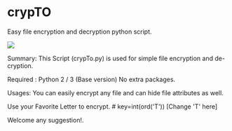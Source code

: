 # crypTO
Easy file encryption and decryption python script.

![](images/diagram.PNG)

Summary: This Script (crypTo.py) is used for simple file encryption and de-cryption.

Required : Python 2 / 3 (Base version) No extra packages. 

Usages: You can easily encrypt any file and can hide file attributes as well.

Use your Favorite Letter to encrypt.  # key=int(ord('T')) [Change 'T' here]

Welcome any suggestion!.

